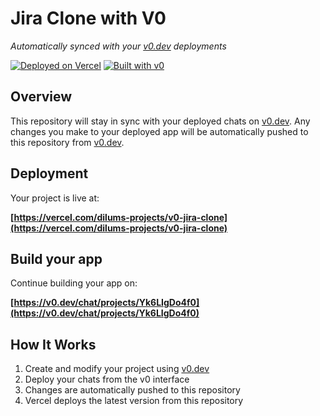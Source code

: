 # Jira Clone with V0

*Automatically synced with your [v0.dev](https://v0.dev) deployments*

[![Deployed on Vercel](https://img.shields.io/badge/Deployed%20on-Vercel-black?style=for-the-badge&logo=vercel)](https://vercel.com/dilums-projects/v0-jira-clone)
[![Built with v0](https://img.shields.io/badge/Built%20with-v0.dev-black?style=for-the-badge)](https://v0.dev/chat/projects/Yk6LIgDo4f0)

## Overview

This repository will stay in sync with your deployed chats on [v0.dev](https://v0.dev).
Any changes you make to your deployed app will be automatically pushed to this repository from [v0.dev](https://v0.dev).

## Deployment

Your project is live at:

**[https://vercel.com/dilums-projects/v0-jira-clone](https://vercel.com/dilums-projects/v0-jira-clone)**

## Build your app



Continue building your app on:

**[https://v0.dev/chat/projects/Yk6LIgDo4f0](https://v0.dev/chat/projects/Yk6LIgDo4f0)**

## How It Works

1. Create and modify your project using [v0.dev](https://v0.dev)
2. Deploy your chats from the v0 interface
3. Changes are automatically pushed to this repository
4. Vercel deploys the latest version from this repository
